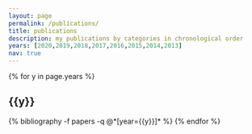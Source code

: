 ```yaml
---
layout: page
permalink: /publications/
title: publications
description: my publications by categories in chronological order
years: [2020,2019,2018,2017,2016,2015,2014,2013]
nav: true
---
```


<div class="publications">

{% for y in page.years %}
  <h2 class="year">{{y}}</h2>
  {% bibliography -f papers -q @*[year={{y}}]* %}
{% endfor %}

</div>
